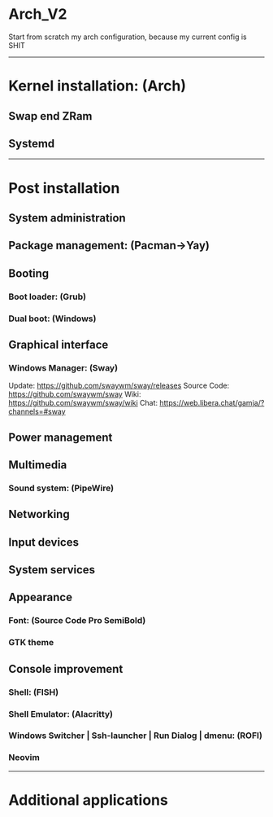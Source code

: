 # Arch_V2
Start from scratch my arch configuration, because my current config is SHIT

---
# Kernel installation: (Arch)

## Swap end ZRam

## Systemd

---
# Post installation

## System administration

## Package management: (Pacman->Yay)

## Booting
### Boot loader: (Grub)
### Dual boot: (Windows)

## Graphical interface
### Windows Manager: (Sway)
Update: https://github.com/swaywm/sway/releases
Source Code: https://github.com/swaywm/sway
Wiki: https://github.com/swaywm/sway/wiki
Chat: https://web.libera.chat/gamja/?channels=#sway

## Power management

## Multimedia
### Sound system: (PipeWire)

## Networking

## Input devices

## System services

## Appearance
### Font: (Source Code Pro SemiBold)
### GTK theme

## Console improvement
### Shell: (FISH)
### Shell Emulator: (Alacritty)
### Windows Switcher | Ssh-launcher | Run Dialog | dmenu: (ROFI)
### Neovim

---
# Additional applications

